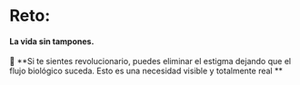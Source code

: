 [by]: <> "Eduardo avila"
[date]: <> "27 de marzo 2020"
[title]: <> "Toallas femeninas y tampones, volviéndose insostenibles"



# Reto: 

#### La vida sin tampones.



 🌟 **Si te sientes revolucionario, puedes eliminar el estigma dejando que el flujo biológico suceda. Esto es una necesidad visible y totalmente real **

